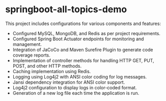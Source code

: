 # springboot-all-topics-demo

This project includes configurations for various components and features:

- Configured MySQL, MongoDB, and Redis as per project requirements.
- Configured Spring Boot Actuator endpoints for monitoring and management.
- Integration of JaCoCo and Maven Surefire Plugin to generate code coverage reports.
- Implementation of controller methods for handling HTTP GET, PUT, POST, and other HTTP methods.
- Caching implementation using Redis.
- Logging using Log4j2 with ANSI color coding for log messages.
- Jansi dependency integration for ANSI color support.
- Log4j2 configuration to display logs in color-coded format.
- Generation of a new log file each time the application is run.
